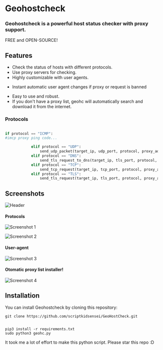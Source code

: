 # Geohostcheck
 
### Geohostcheck is a powerful host status checker with proxy support.
 
FREE and OPEN-SOURCE!
 
## Features 
 
- Check the status of hosts with different protocols.
- Use proxy servers for checking.
- Highly customizable with user agents.
 * Instant automatic user agent changes if proxy or request is banned
- Easy to use and robust.
- If you don't have a proxy list, geohc will automatically search and download it from the internet.
 
### Protocols 

```python

if protocol == "ICMP":
#imcp proxy ping code...

            elif protocol == "UDP":
                send_udp_packet(target_ip, udp_port, protocol, proxy_address)
            elif protocol == "DNS":
                send_tls_request_to_dns(target_ip, tls_port, protocol, proxy_address, user_agent)
            elif protocol == "TCP":
                send_tcp_request(target_ip, tcp_port, protocol, proxy_address, user_agent)
            elif protocol == "TLS":
                send_tls_request(target_ip, tls_port, protocol, proxy_address, user_agent)
```

## Screenshots
 
![Header](https://github.com/scriptkidsensei/GeoHostCheck/assets/55909183/fea0a2eb-905e-4858-b2a7-17d3d8222ea1)
 
#### Protocols
 
![Screenshot 1](https://github.com/scriptkidsensei/GeoHostCheck/assets/55909183/03ed5f0f-b5e7-4d6f-9139-afe86e4c6a36)
 
![Screenshot 2](https://github.com/scriptkidsensei/GeoHostCheck/assets/55909183/a78db6dd-6a6a-47d7-9dd2-cf8df0f505e9)
 
#### User-agent
 
![Screenshot 3](https://github.com/scriptkidsensei/GeoHostCheck/assets/55909183/f64187de-c789-4cd8-9824-20e79b3dc024)
 
#### Otomatic proxy list installer!
 
![Screenshot 4](https://github.com/scriptkidsensei/GeoHostCheck/assets/55909183/523e67ac-26a0-473e-bb1d-70e734ef3976)
 
## Installation
 
You can install Geohostcheck by cloning this repository:
 
```shell
git clone https://github.com/scriptkidsensei/GeoHostCheck.git
 
```
 
```shell
pip3 install -r requirements.txt
sudo python3 geohc.py
```
 
 
It took me a lot of effort to make this python script. Please star this repo :D
